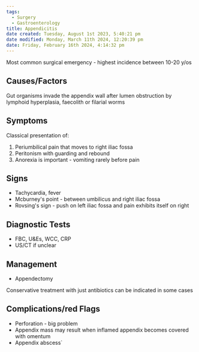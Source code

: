 ```yaml
---
tags:
  - Surgery
  - Gastroenterology
title: Appendicitis
date created: Tuesday, August 1st 2023, 5:40:21 pm
date modified: Monday, March 11th 2024, 12:20:39 pm
date: Friday, February 16th 2024, 4:14:32 pm
---
```


Most common surgical emergency - highest incidence between 10-20 y/os

## Causes/Factors

Gut organisms invade the appendix wall after lumen obstruction by lymphoid hyperplasia, faecolith or filarial worms

## Symptoms

Classical presentation of:

1. Periumbilical pain that moves to right iliac fossa
2. Peritonism with guarding and rebound
3. Anorexia is important - vomiting rarely before pain

## Signs

- Tachycardia, fever
- Mcburney's point - between umbilicus and right iliac fossa
- Rovsing's sign - push on left iliac fossa and pain exhibits itself on right

## Diagnostic Tests

- FBC, U&Es, WCC, CRP
- US/CT if unclear

## Management

- Appendectomy

Conservative treatment with just antibiotics can be indicated in some cases

## Complications/red Flags

- Perforation - big problem
- Appendix mass may result when inflamed appendix becomes covered with omentum
- Appendix abscess`
